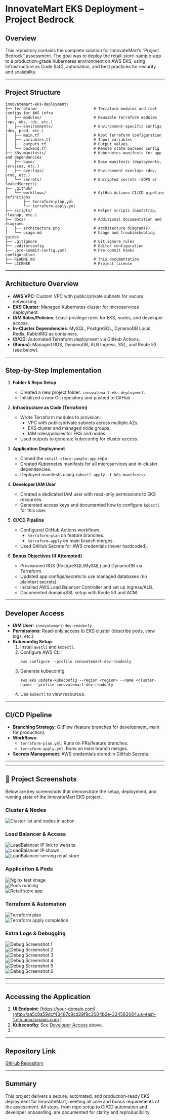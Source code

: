 # InnovateMart EKS Deployment – Project Bedrock

## Overview

This repository contains the complete solution for InnovateMart’s “Project Bedrock” assessment. The goal was to deploy the retail-store-sample-app to a production-grade Kubernetes environment on AWS EKS, using Infrastructure as Code (IaC), automation, and best practices for security and scalability.


---

## Project Structure

```
innovatemart-eks-deployment/
├── terraform/                         # Terraform modules and root configs for AWS infra
│   ├── modules/                       # Reusable Terraform modules (vpc, eks, rds, etc.)
│   ├── environments/                  # Environment-specific configs (dev, prod, etc.)
│   ├── main.tf                        # Root Terraform configuration
│   ├── variables.tf                   # Input variables
│   ├── outputs.tf                     # Output values
│   └── backend.tf                     # Remote state backend config
├── k8s-manifests/                     # Kubernetes manifests for app and dependencies
│   ├── base/                          # Base manifests (deployments, services, etc.)
│   ├── overlays/                      # Environment overlays (dev, prod, etc.)
│   └── secrets/                       # Encrypted secrets (SOPS or SealedSecrets)
├── .github/
│   └── workflows/                     # GitHub Actions CI/CD pipeline definitions
│       ├── terraform-plan.yml
│       └── terraform-apply.yml
├── scripts/                           # Helper scripts (bootstrap, cleanup, etc.)
├── docs/                              # Additional documentation and diagrams
│   ├── architecture.png               # Architecture diagram(s)
│   └── usage.md                       # Usage and troubleshooting guides
├── .gitignore                         # Git ignore rules
├── .editorconfig                      # Editor configuration
├── .pre-commit-config.yaml            # Pre-commit hooks configuration
├── README.md                          # This documentation
└── LICENSE                            # Project license
```

---

## Architecture Overview

- **AWS VPC**: Custom VPC with public/private subnets for secure networking.
- **EKS Cluster**: Managed Kubernetes cluster for microservices deployment.
- **IAM Roles/Policies**: Least-privilege roles for EKS, nodes, and developer access.
- **In-Cluster Dependencies**: MySQL, PostgreSQL, DynamoDB Local, Redis, RabbitMQ as containers.
- **CI/CD**: Automated Terraform deployment via GitHub Actions.
- **(Bonus)**: Managed RDS, DynamoDB, ALB Ingress, SSL, and Route 53 (see below).

---

## Step-by-Step Implementation

1. **Folder & Repo Setup**
    - Created a new project folder: `innovatemart-eks-deployment`.
    - Initialized a new Git repository and pushed to GitHub.

2. **Infrastructure as Code (Terraform)**
    - Wrote Terraform modules to provision:
      - VPC with public/private subnets across multiple AZs.
      - EKS cluster and managed node groups.
      - IAM roles/policies for EKS and nodes.
    - Used outputs to generate kubeconfig for cluster access.

3. **Application Deployment**
    - Cloned the `retail-store-sample-app` repo.
    - Created Kubernetes manifests for all microservices and in-cluster dependencies.
    - Deployed manifests using `kubectl apply -f k8s-manifests/`.

4. **Developer IAM User**
    - Created a dedicated IAM user with read-only permissions to EKS resources.
    - Generated access keys and documented how to configure `kubectl` for this user.

5. **CI/CD Pipeline**
    - Configured GitHub Actions workflows:
      - `terraform-plan` on feature branches.
      - `terraform-apply` on main branch merges.
    - Used GitHub Secrets for AWS credentials (never hardcoded).

6. **Bonus Objectives (If Attempted)**
    - Provisioned RDS (PostgreSQL/MySQL) and DynamoDB via Terraform.
    - Updated app configs/secrets to use managed databases (no plaintext secrets).
    - Installed AWS Load Balancer Controller and set up Ingress/ALB.
    - Documented domain/SSL setup with Route 53 and ACM.

---

## Developer Access

- **IAM User**: `innovatemart-dev-readonly`
- **Permissions**: Read-only access to EKS cluster (describe pods, view logs, etc.)
- **Kubeconfig Setup**:
  1. Install `awscli` and `kubectl`.
  2. Configure AWS CLI:
      ```
      aws configure --profile innovatemart-dev-readonly
      ```
  3. Generate kubeconfig:
      ```
      aws eks update-kubeconfig --region <region> --name <cluster-name> --profile innovatemart-dev-readonly
      ```
  4. Use `kubectl` to view resources.

---

## CI/CD Pipeline

- **Branching Strategy**: GitFlow (feature branches for development, main for production).
- **Workflows**:
  - `terraform-plan.yml`: Runs on PRs/feature branches.
  - `terraform-apply.yml`: Runs on main branch merges.
- **Secrets Management**: AWS credentials stored in GitHub Secrets.

---

---

## 📸 Project Screenshots

Below are key screenshots that demonstrate the setup, deployment, and running state of the InnovateMart EKS project.

### Cluster & Nodes
![Cluster list and nodes in action](./assets/cluster-list-&-nodes-in-action.png)

### Load Balancer & Access
![LoadBalancer IP link to website](./assets/loadbalancer-ip-link-to-website.png)  
![LoadBalancer IP shown](./assets/loadbalancer-ip-shown.png)  
![LoadBalancer serving retail store](./assets/loadbalancer-serving-retail-store.png)

### Application & Pods
![Nginx test image](./assets/nginx-test-image.png)  
![Pods running](./assets/pods-running.png)  
![Retail store app](./assets/retail-store-app.png)

### Terraform & Automation
![Terraform plan](./assets/terraform-plan-eks.png)  
![Terraform apply completion](./assets/terraform-apply-completion.png)

### Extra Logs & Debugging
![Debug Screenshot 1](./assets/Screenshot%202025-09-13%20214903.png)  
![Debug Screenshot 2](./assets/Screenshot%202025-09-13%20215137.png)  
![Debug Screenshot 3](./assets/Screenshot%202025-09-14%20103310.png)  
![Debug Screenshot 4](./assets/Screenshot%202025-09-14%20161701.png)  
![Debug Screenshot 5](./assets/Screenshot%202025-09-16%20043116.png)  
![Debug Screenshot 6](./assets/Screenshot%202025-09-16%20043156.png)

---



---

## Accessing the Application

1. **UI Endpoint**: [https://your-domain.com](http://aa5c8a59dcf43487c8cd29f9c3004b2e-334583084.us-east-1.elb.amazonaws.com
) 
2. **Kubeconfig**: See [Developer Access](#developer-access) above.
3. 

---

## Repository Link

[GitHub Repository](<https://github.com/cwebhunter01/innovatemart-eks-deployment>)

---

## Summary

This project delivers a secure, automated, and production-ready EKS deployment for InnovateMart, meeting all core and bonus requirements of the assessment. All steps, from repo setup to CI/CD automation and developer onboarding, are documented for clarity and reproducibility.
